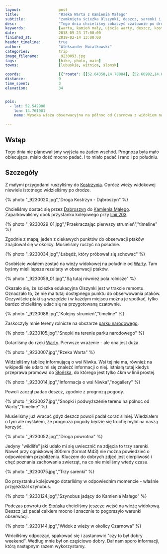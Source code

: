 ```yaml
---
layout:                 post
title:                  "Rzeka Warta z Kamienia Małego"
subtitle:               "zamknięta ścieżka Olszynki, deszcz, sarenki i smutna prawda o robieniu zdjeć zwierząt"
desc:                   "Tego dnia chcieliśmy zobaczyć czatownie po drugiej stronie Warty. Okazało się, że ścieżka Olszynki była właśnie remontowana. Zrozumiałem, że robienie zdjęć przyrodzi (zwierzętom) wymaga cierpliwości albo kosmicznie drogiego sprzętu."
keywords:               [warta, kamień mały, ujście warty, deszcz, kostrzyn]
date:                   2018-09-23 17:00:00
finished_at:            2019-02-14 13:00:00
header_timeline:        true
author:                 "Aleksander Kwiatkowski"
categories:             trip
image_filename:         _9230093.jpg
tags:                   [hike, photo, main]
towns:                  [lubuskie, witnica, slonsk]

coords:                 [{"route": [[52.64358,14.78084], [52.60982,14.80934]], "type": "hike"}]
distance:               9
time_spent:             3
elevation:              34


pois:
  - lat: 52.542908
    lon: 14.761901
    name: Wysoka wieża obserwacyjna na północ od Czarnowa z widokiem na Ujście Warty

---
```


[wiki-kostrzyn]: https://pl.wikipedia.org/wiki/Kostrzy%C5%84
[wiki-dabroszyn]: https://pl.wikipedia.org/wiki/D%C4%85broszyn_(wojew%C3%B3dztwo_lubuskie)
[wiki-kamien-maly]: https://pl.wikipedia.org/wiki/Kamie%C5%84_Ma%C5%82y_(wojew%C3%B3dztwo_lubuskie)
[wiki-warta]: https://pl.wikipedia.org/wiki/Warta
[wiki-park-ujscie-warty]: https://pl.wikipedia.org/wiki/Park_Narodowy_%E2%80%9EUj%C5%9Bcie_Warty%E2%80%9D
[wiki-slonsk]: https://pl.wikipedia.org/wiki/S%C5%82o%C5%84sk
[wiki-linia-203]: https://pl.wikipedia.org/wiki/Linia_kolejowa_nr_203

## Wstęp

Tego dnia nie planowaliśmy wyjścia na żaden wschód. Prognoza była mało obiecująca,
miało dość mocno padać. I to miało padać i rano i po południu.

## Szczegóły

Z małymi przygodami ruszyliśmy do [Kostrzynia][wiki-kostrzyn].
Oprócz wieży widokowej niewiele istotnego widzieliśmy po drodze.

{% photo "\_9230020.jpg","Droga Kostrzyn - Dąbroszyn" %}

Chcieliśmy dostać się przez [Dąbroszyn][wiki-dabroszyn] do [Kamienia Małego][wiki-kamien-maly].
Zaparkowaliśmy obok przystanku kolejowego przy [linii 203][wiki-linia-203].

{% photo "\_9230029_01.jpg","Przekraczając pierwszy strumień","timeline" %}

Zgodnie z mapą, jeden z ciekawych punktów do obserwacji ptaków znajdował się
w okolicy. Musieliśmy ruszyć na południe.

{% photo "\_9230034.jpg","Łabędź, który próbował się schować" %}

Osobiście wolałem zostać na wieży widokowej na południe od [Warty][wiki-warta].
Tam byśmy mieli lepsze rezultaty w obserwacji ptaków.

{% photo "\_9230059_01.jpg","Są tutaj również pola rolnicze" %}

Okazało się, że ścieżka edukacyjna Olszynki jest w trakcie remontu. Oznaczało to,
że nie ma tutaj dostępnego punktu do obserwowania ptaków. Oczywiście ptaki są
wszędzie i w każdym miejscu można je spotkać, tylko bardzo chcieliśmy udać się
na przygotowaną czatownie.

{% photo "\_9230088.jpg","Kolejny strumień","timeline" %}

Zaskoczyły mnie tereny rolnicze na obszarze [parku narodowego][wiki-park-ujscie-warty].

{% photo "\_9230105.jpg","Snopki na terenie parku narodowego" %}

Dotarliśmy do rzeki [Warty][wiki-warta]. Pierwsze wrażenie - ale ona jest duża.

{% photo "\_9230007.jpg","Rzeka Warta" %}

Widzieliśmy tablicę informującą o wsi
Niwka. Wsi tej nie ma, również na wikipedii nie udało mi się znaleźć informacji o niej.
Istniałą tutaj kiedyś przeprawa promowa do [Słońska][wiki-slonsk], do którego
jest tylko 4km w linii prostej.

{% photo "\_9230014.jpg","Informacja o wsi Niwka","nogallery" %}

Powoli zaczął padać deszcz, zgodnie z prognozą pogody.

{% photo "\_9230027.jpg","Snopki i podwyższenie terenu na północ od Warty","timeline" %}

Musieliśmy już wracać gdyż deszcz powoli padał coraz silniej.
Wiedziałem o tym ale myślałem, że prognoza pogody będzie się trochę mylić na
naszą korzyść.

{% photo "\_9230052.jpg","Droga powrotna" %}

Jedyny "wildlife" jaki udało mi się uwiecznić na zdjęcia to trzy sarenki. Nawet
przy ogniskowej 300mm (format M43) nie można powiedzieć o odpowiednim przybliżeniu.
Kluczem do dobrych zdjęć jest cierpliwość i chęć poznania zachowania
zwierząt, na co nie mieliśmy wtedy czasu.

{% photo "\_9230075.jpg","Trzy sarenki" %}

Do przystanku kolejowego dotarliśmy w odpowiednim momencie - właśnie
przyjeżdżał szynobus.

{% photo "\_9230124.jpg","Szynobus jadący do Kamienia Małego" %}

Podczas powrotu do [Słońska][wiki-slonsk] chcieliśmy jeszcze wejść
na wieżę widokową. Deszcz już padał całkiem mocno i znacznie to pogorszyło
warunki obserwacji.

{% photo "\_9230144.jpg","Widok z wieży w okolicy Czarnowa" %}

Wróciliśmy odpocząć, spakować się i zastanowić "czy to był dobry weekend".
Według mnie był on częściowo dobry. Dał nam sporo informacji, którą
następnym razem wykorzystamy.
